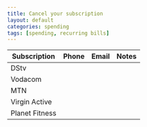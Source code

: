 ```yaml
---
title: Cancel your subscription
layout: default
categories: spending
tags: [spending, recurring bills]
---
```

| Subscription | Phone | Email | Notes |
|----------------|-------|-------|-------|
| DStv |  |  |  |
| Vodacom |  |  |  |
| MTN |  |  |  |
| Virgin Active |  |  |  |
| Planet Fitness |  |  |  |
